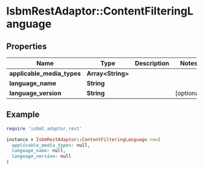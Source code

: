 # IsbmRestAdaptor::ContentFilteringLanguage

## Properties

| Name | Type | Description | Notes |
| ---- | ---- | ----------- | ----- |
| **applicable_media_types** | **Array&lt;String&gt;** |  |  |
| **language_name** | **String** |  |  |
| **language_version** | **String** |  | [optional] |

## Example

```ruby
require 'isbm2_adaptor_rest'

instance = IsbmRestAdaptor::ContentFilteringLanguage.new(
  applicable_media_types: null,
  language_name: null,
  language_version: null
)
```

